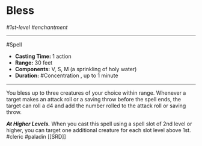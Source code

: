 # Bless
*#1st-level #enchantment*
___ 
#Spell
- **Casting Time:** 1 action
- **Range:** 30 feet
- **Components:** V, S, M (a sprinkling of holy water)
- **Duration:** #Concentration , up to 1 minute
---
You bless up to three creatures of your choice within range. Whenever a target makes an attack roll or a saving throw before the spell ends, the target can roll a d4 and add the number rolled to the attack roll or saving throw.

***At Higher Levels.*** When you cast this spell using a spell slot of 2nd level or higher, you can target one additional creature for each slot level above 1st.
#cleric
#paladin
[[SRD]]
